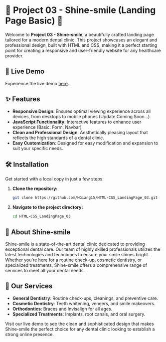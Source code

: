 # 🌟 Project 03 - Shine-smile (Landing Page Basic) 🌟

Welcome to **Project 03 - Shine-smile**, a beautifully crafted landing page tailored for a modern dental clinic. This project showcases an elegant and professional design, built with HTML and CSS, making it a perfect starting point for creating a responsive and user-friendly website for any healthcare provider.

## 🚀 Live Demo

Experience the live demo [here](https://hgiang15.github.io/HTML-CSS_LandingPage_03/).

## ✨ Features

- **Responsive Design**: Ensures optimal viewing experience across all devices, from desktops to mobile phones (Update Coming Soon...)
- **JavaScript Functionality**: Interactive features to enhance user experience (Basic: Form, Navbar)
- **Clean and Professional Design**: Aesthetically pleasing layout that reflects the high standards of a dental clinic.
- **Easy Customization**: Designed for easy modification and expansion to suit your specific needs.

## 🛠️ Installation

Get started with a local copy in just a few steps:

1. **Clone the repository:**
   ```bash
   git clone https://github.com/HGiang15/HTML-CSS_LandingPage_03.git
   ```
2. **Navigate to the project directory:**
   ```bash
   cd HTML-CSS_LandingPage_03
   ```

## 🏥 About Shine-smile

Shine-smile is a state-of-the-art dental clinic dedicated to providing exceptional dental care. Our team of highly skilled professionals utilizes the latest technologies and techniques to ensure your smile shines bright. Whether you're here for a routine check-up, cosmetic dentistry, or specialized treatments, Shine-smile offers a comprehensive range of services to meet all your dental needs.

## 🌟 Our Services

- **General Dentistry**: Routine check-ups, cleanings, and preventive care.
- **Cosmetic Dentistry**: Teeth whitening, veneers, and smile makeovers.
- **Orthodontics**: Braces and Invisalign for all ages.
- **Specialized Treatments**: Implants, root canals, and oral surgery.

Visit our live demo to see the clean and sophisticated design that makes Shine-smile the perfect choice for any dental clinic looking to establish a strong online presence.
